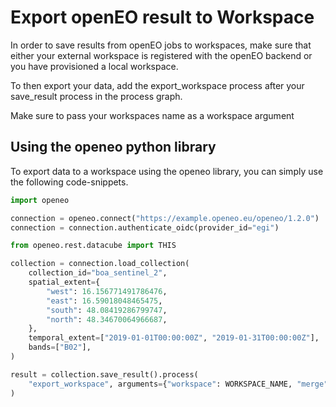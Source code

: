 # Export openEO result to Workspace

In order to save results from openEO jobs to workspaces, make sure that either your external workspace is registered with the openEO backend or you have provisioned a local workspace.

To then export your data, add the export_workspace process after your save_result process in the process graph.

Make sure to pass your workspaces name as a workspace argument

## Using the openeo python library

To export data to a workspace using the openeo library, you can simply use the following code-snippets.


```python
import openeo

connection = openeo.connect("https://example.openeo.eu/openeo/1.2.0")
connection = connection.authenticate_oidc(provider_id="egi")
```


```python
from openeo.rest.datacube import THIS

collection = connection.load_collection(
    collection_id="boa_sentinel_2",
    spatial_extent={
        "west": 16.156771491786476,
        "east": 16.59018048465475,
        "south": 48.08419286799747,
        "north": 48.34670064966687,
    },
    temporal_extent=["2019-01-01T00:00:00Z", "2019-01-31T00:00:00Z"],
    bands=["B02"],
)

result = collection.save_result().process(
    "export_workspace", arguments={"workspace": WORKSPACE_NAME, "merge": None}, data=THIS
)

```